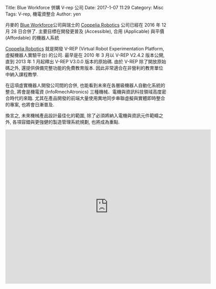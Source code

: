 Title: Blue Workforce 併購 V-rep 公司
Date: 2017-1-07 11:29
Category: Misc
Tags: V-rep, 機電資整合
Author: yen

丹麥的 <a href="http://blueworkforce.com/">Blue Workforce</a>公司與瑞士的 <a href="http://www.coppeliarobotics.com/">Coppelia Robotics</a> 公司已經在 2016 年 12 月 28 日合併了. 主要目標在開發更普及 (Accessible), 合用 (Applicable) 與平價 (Affordable) 的機器人系統

<!-- PELICAN_END_SUMMARY -->

<a href="http://www.coppeliarobotics.com/">Coppelia Robotics</a> 就是開發 V-REP (Virtual Robot Experimentation Platform, 虛擬機器人實驗平台) 的公司. 最早是在 2010 年 3 月以 V-REP V2.4.2 版本公開, 直到 2013 年 1 月起釋出 V-REP V3.0.0 版本的原始碼. 由於 V-REP 除了開放原始碼之外, 還提供俱備完整功能的免費教育版本. 因此非常適合在非營利的教育單位中納入課程教學.

在這項虛實機器人開發公司間的合併, 也能看到未來在各層級機器人自動化系統的整合, 將會是機電資 (InfoRmechAtronics) 三種機械、電機與資訊科技領域高度密合時代的來臨. 尤其在產品開發的前端大量使用異地同步串聯虛擬與實體即時整合的專案, 也將會日漸普及.

換言之, 未來機械產品設計最佳化的範圍, 除了必須將納入電機與資訊元件範疇之外, 各項容錯與更強健的製造管理系統規劃, 也將成為重點.

<iframe width="640" height="480" src="https://www.youtube.com/embed/ERD9QlouPLI" frameborder="0" allowfullscreen></iframe>